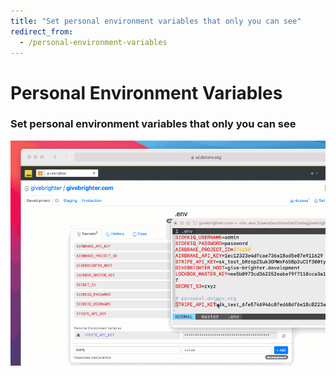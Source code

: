 ```yaml
---
title: "Set personal environment variables that only you can see"
redirect_from:
  - /personal-environment-variables
---
```


<div class="row">
  <div class="col-lg-8 offset-lg-2">
    <h1 class="text-center h5 text-secondary font-monospace mt-5 pb-0 mb-0 fw-normal">Personal Environment Variables</h1>
    <h3 class="text-center h2 fw-bold">Set personal environment variables that only you can see</h3>
  </div>
</div>

<div class="row mb-5">
  <div class="col-lg-6 offset-lg-3">
    <img src="/assets/img/cloudinary/personal-environment-variables-815d3000a2866922c53a45f4b83465f0e3571eaf49189e827127eb3cdc805c49_oiejhp.gif" class="w-100 border border-4 rounded" />
  </div>
</div>

